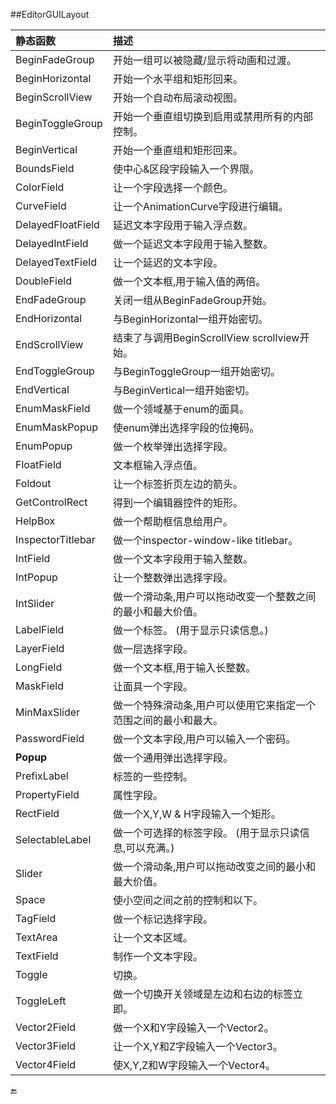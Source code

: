 ##EditorGUILayout




|静态函数|描述|
|:--|:--|
|BeginFadeGroup|开始一组可以被隐藏/显示将动画和过渡。|
|BeginHorizontal|开始一个水平组和矩形回来。|
|BeginScrollView|开始一个自动布局滚动视图。|
|BeginToggleGroup|开始一个垂直组切换到启用或禁用所有的内部控制。|
|BeginVertical|	开始一个垂直组和矩形回来。|
|BoundsField|使中心&区段字段输入一个界限。|
|ColorField|让一个字段选择一个颜色。|
|CurveField|让一个AnimationCurve字段进行编辑。|
|DelayedFloatField|延迟文本字段用于输入浮点数。|
|DelayedIntField|做一个延迟文本字段用于输入整数。|
|DelayedTextField|让一个延迟的文本字段。|
|DoubleField|做一个文本框,用于输入值的两倍。|
|EndFadeGroup|关闭一组从BeginFadeGroup开始。|
|EndHorizontal|与BeginHorizontal一组开始密切。|
|EndScrollView|结束了与调用BeginScrollView scrollview开始。|
|EndToggleGroup|与BeginToggleGroup一组开始密切。|
|EndVertical|与BeginVertical一组开始密切。|
|EnumMaskField|做一个领域基于enum的面具。|
|EnumMaskPopup|使enum弹出选择字段的位掩码。|
|EnumPopup|做一个枚举弹出选择字段。|
|FloatField|文本框输入浮点值。|
|Foldout|让一个标签折页左边的箭头。|
|GetControlRect|得到一个编辑器控件的矩形。|
|HelpBox|做一个帮助框信息给用户。|
|InspectorTitlebar|做一个inspector-window-like titlebar。|
|IntField|做一个文本字段用于输入整数。|
|IntPopup|让一个整数弹出选择字段。|
|IntSlider|做一个滑动条,用户可以拖动改变一个整数之间的最小和最大价值。|
|LabelField|做一个标签。 (用于显示只读信息。)|
|LayerField|做一层选择字段。|
|LongField|做一个文本框,用于输入长整数。|
|MaskField|让面具一个字段。|
|MinMaxSlider|做一个特殊滑动条,用户可以使用它来指定一个范围之间的最小和最大。|
|PasswordField|做一个文本字段,用户可以输入一个密码。|
|**Popup**|做一个通用弹出选择字段。|
|PrefixLabel|标签的一些控制。|
|PropertyField|属性字段。|
|RectField|做一个X,Y,W & H字段输入一个矩形。|
|SelectableLabel|做一个可选择的标签字段。 (用于显示只读信息,可以充满。)|
|Slider|做一个滑动条,用户可以拖动改变之间的最小和最大价值。|
|Space|使小空间之间之前的控制和以下。|
|TagField|做一个标记选择字段。|
|TextArea|让一个文本区域。|
|TextField|制作一个文本字段。|
|Toggle|切换。|
|ToggleLeft|做一个切换开关领域是左边和右边的标签立即。|
|Vector2Field|做一个X和Y字段输入一个Vector2。|
|Vector3Field|让一个X,Y和Z字段输入一个Vector3。|
|Vector4Field|使X,Y,Z和W字段输入一个Vector4。|


🔚